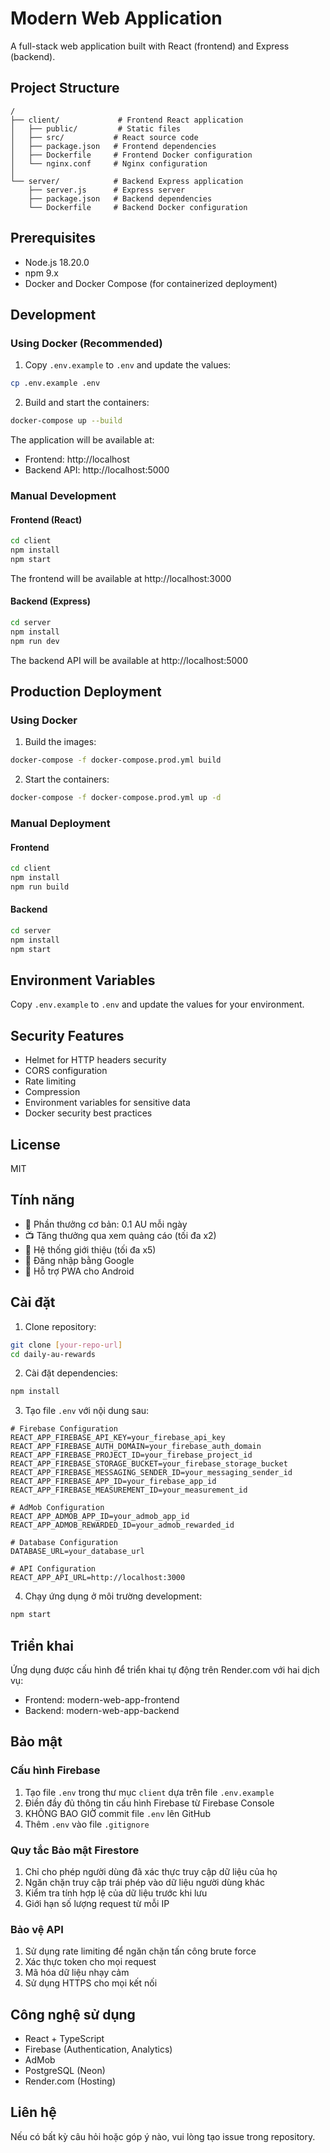 # Modern Web Application

A full-stack web application built with React (frontend) and Express (backend).

## Project Structure

```
/
├── client/             # Frontend React application
│   ├── public/         # Static files
│   ├── src/           # React source code
│   ├── package.json   # Frontend dependencies
│   ├── Dockerfile     # Frontend Docker configuration
│   └── nginx.conf     # Nginx configuration
│
└── server/            # Backend Express application
    ├── server.js      # Express server
    ├── package.json   # Backend dependencies
    └── Dockerfile     # Backend Docker configuration
```

## Prerequisites

- Node.js 18.20.0
- npm 9.x
- Docker and Docker Compose (for containerized deployment)

## Development

### Using Docker (Recommended)

1. Copy `.env.example` to `.env` and update the values:
```bash
cp .env.example .env
```

2. Build and start the containers:
```bash
docker-compose up --build
```

The application will be available at:
- Frontend: http://localhost
- Backend API: http://localhost:5000

### Manual Development

#### Frontend (React)

```bash
cd client
npm install
npm start
```

The frontend will be available at http://localhost:3000

#### Backend (Express)

```bash
cd server
npm install
npm run dev
```

The backend API will be available at http://localhost:5000

## Production Deployment

### Using Docker

1. Build the images:
```bash
docker-compose -f docker-compose.prod.yml build
```

2. Start the containers:
```bash
docker-compose -f docker-compose.prod.yml up -d
```

### Manual Deployment

#### Frontend

```bash
cd client
npm install
npm run build
```

#### Backend

```bash
cd server
npm install
npm start
```

## Environment Variables

Copy `.env.example` to `.env` and update the values for your environment.

## Security Features

- Helmet for HTTP headers security
- CORS configuration
- Rate limiting
- Compression
- Environment variables for sensitive data
- Docker security best practices

## License

MIT

## Tính năng

- 🎁 Phần thưởng cơ bản: 0.1 AU mỗi ngày
- 📺 Tăng thưởng qua xem quảng cáo (tối đa x2)
- 👥 Hệ thống giới thiệu (tối đa x5)
- 🔐 Đăng nhập bằng Google
- 📱 Hỗ trợ PWA cho Android

## Cài đặt

1. Clone repository:
```bash
git clone [your-repo-url]
cd daily-au-rewards
```

2. Cài đặt dependencies:
```bash
npm install
```

3. Tạo file `.env` với nội dung sau:
```
# Firebase Configuration
REACT_APP_FIREBASE_API_KEY=your_firebase_api_key
REACT_APP_FIREBASE_AUTH_DOMAIN=your_firebase_auth_domain
REACT_APP_FIREBASE_PROJECT_ID=your_firebase_project_id
REACT_APP_FIREBASE_STORAGE_BUCKET=your_firebase_storage_bucket
REACT_APP_FIREBASE_MESSAGING_SENDER_ID=your_messaging_sender_id
REACT_APP_FIREBASE_APP_ID=your_firebase_app_id
REACT_APP_FIREBASE_MEASUREMENT_ID=your_measurement_id

# AdMob Configuration
REACT_APP_ADMOB_APP_ID=your_admob_app_id
REACT_APP_ADMOB_REWARDED_ID=your_admob_rewarded_id

# Database Configuration
DATABASE_URL=your_database_url

# API Configuration
REACT_APP_API_URL=http://localhost:3000
```

4. Chạy ứng dụng ở môi trường development:
```bash
npm start
```

## Triển khai

Ứng dụng được cấu hình để triển khai tự động trên Render.com với hai dịch vụ:
- Frontend: modern-web-app-frontend
- Backend: modern-web-app-backend

## Bảo mật

### Cấu hình Firebase
1. Tạo file `.env` trong thư mục `client` dựa trên file `.env.example`
2. Điền đầy đủ thông tin cấu hình Firebase từ Firebase Console
3. KHÔNG BAO GIỜ commit file `.env` lên GitHub
4. Thêm `.env` vào file `.gitignore`

### Quy tắc Bảo mật Firestore
1. Chỉ cho phép người dùng đã xác thực truy cập dữ liệu của họ
2. Ngăn chặn truy cập trái phép vào dữ liệu người dùng khác
3. Kiểm tra tính hợp lệ của dữ liệu trước khi lưu
4. Giới hạn số lượng request từ mỗi IP

### Bảo vệ API
1. Sử dụng rate limiting để ngăn chặn tấn công brute force
2. Xác thực token cho mọi request
3. Mã hóa dữ liệu nhạy cảm
4. Sử dụng HTTPS cho mọi kết nối

## Công nghệ sử dụng

- React + TypeScript
- Firebase (Authentication, Analytics)
- AdMob
- PostgreSQL (Neon)
- Render.com (Hosting)

## Liên hệ

Nếu có bất kỳ câu hỏi hoặc góp ý nào, vui lòng tạo issue trong repository. 